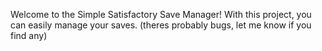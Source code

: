 Welcome to the Simple Satisfactory Save Manager! With this project, you can easily manage your saves. (theres probably bugs, let me know if you find any)

